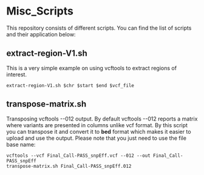 # Misc_Scripts
This repository consists of different scripts. You can find the list of scripts and their application below:


## extract-region-V1.sh
This is a very simple example on using vcftools to extract regions of interest.  
```
extract-region-V1.sh $chr $start $end $vcf_file
```

## transpose-matrix.sh
Transposing vcftools --012 output. By default vcftools --012 reports a matrix where variants are presented in columns unlike vcf format. By this script you can transpose it and convert it to **bed** format which makes it easier to upload and use the output. Please note that you just need to use the file base name:  
```
vcftools --vcf Final_Call-PASS_snpEff.vcf --012 --out Final_Call-PASS_snpEff
transpose-matrix.sh Final_Call-PASS_snpEff.012
``` 


